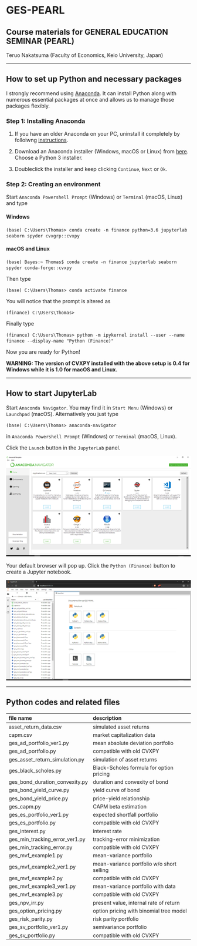 # GES-PEARL

## Course materials for GENERAL EDUCATION SEMINAR (PEARL)

Teruo Nakatsuma (Faculty of Economics, Keio University, Japan)

---

## How to set up Python and necessary packages

I strongly recommend using [Anaconda](https://www.anaconda.com/). It can install Python along with numerous essential packages at once and allows us to manage those packages flexibly.

### Step 1: Installing Anaconda

1. If you have an older Anaconda on your PC, uninstall it completely by folloiwng [instructions](https://docs.anaconda.com/anaconda/install/uninstall/).

2. Download an Anaconda installer (Windows, macOS or Linux) from [here](https://www.anaconda.com/distribution/). Choose a Python 3 installer.

3. Doubleclick the installer and keep clicking `Continue`, `Next` or `Ok`.

### Step 2: Creating an environment

Start `Anaconda Powershell Prompt` (Windows) or `Terminal` (macOS, Linux) and type

#### Windows

```IPython
(base) C:\Users\Thomas> conda create -n finance python=3.6 jupyterlab seaborn spyder cvxgrp::cvxpy
```

#### macOS and Linux

```IPython
(base) Bayes:~ Thomas$ conda create -n finance jupyterlab seaborn spyder conda-forge::cvxpy
```

Then type

```IPython
(base) C:\Users\Thomas> conda activate finance
```

You will notice that the prompt is altered as

```IPython
(finance) C:\Users\Thomas>
```

Finally type

```IPython
(finance) C:\Users\Thomas> python -m ipykernel install --user --name finance --display-name "Python (Finance)"
```

Now you are ready for Python!

**WARNING: The version of CVXPY installed with the above setup is 0.4 for Windows while it is 1.0 for macOS and Linux.**

---

## How to start JupyterLab

Start `Anaconda Navigator`. You may find it in `Start Menu` (Windows) or `Launchpad` (macOS). Alternatively you just type

```IPython
(base) C:\Users\Thomas> anaconda-navigator
```

in `Anaconda Powershell Prompt` (Windows) or `Terminal` (macOS, Linux).

Click the `Launch` button in the `JupyterLab` panel.

![Anaconda Navigator](Screenshot-AnacondaNavigator.png)

Your default browser will pop up. Click the `Python (Finance)` button to create a Jupyter notebook.

![Anaconda Navigator](Screenshot-JupyterLab.png)

---

## Python codes and related files

| file name | description |
|:-------------------------------|:------------------------------------------|
| asset_return_data.csv          | simulated asset returns                   |
| capm.csv                       | market capitalization data                |
| ges_ad_portfolio_ver1.py       | mean absolute deviation portfolio         |
| ges_ad_portfolio.py            | compatible with old CVXPY                 |
| ges_asset_return_simulation.py | simulation of asset returns               |
| ges_black_scholes.py           | Black-Scholes formula for option pricing  |
| ges_bond_duration_convexity.py | duration and convexity of bond            |
| ges_bond_yield_curve.py        | yield curve of bond                       |
| ges_bond_yield_price.py        | price-yield relationship                  |
| ges_capm.py                    | CAPM beta estimation                      |
| ges_es_portfolio_ver1.py       | expected shortfall portfolio              |
| ges_es_portfolio.py            | compatible with old CVXPY                 |
| ges_interest.py                | interest rate                             |
| ges_min_tracking_error_ver1.py | tracking-error minimization               |
| ges_min_tracking_error.py      | compatible with old CVXPY                 |
| ges_mvf_example1.py            | mean-variance portfolio                   |
| ges_mvf_example2_ver1.py       | mean-variance portfolio w/o short selling |
| ges_mvf_example2.py            | compatible with old CVXPY                 |
| ges_mvf_example3_ver1.py       | mean-variance portfolio with data         |
| ges_mvf_example3.py            | compatible with old CVXPY                 |
| ges_npv_irr.py                 | present value, internal rate of return    |
| ges_option_pricing.py          | option pricing with binomial tree model   |
| ges_risk_parity.py             | risk parity portfolio                     |
| ges_sv_portfolio_ver1.py       | semivariance portfolio                    |
| ges_sv_portfolio.py            | compatible with old CVXPY                 |
